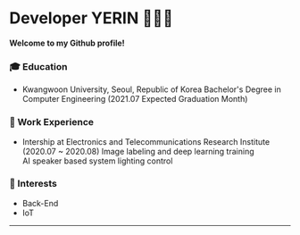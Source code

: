 # Developer YERIN 👩🏻‍💻

**Welcome to my Github profile!**  


### :mortar_board: Education 
- Kwangwoon University, Seoul, Republic of Korea
  Bachelor's Degree in Computer Engineering (2021.07 Expected Graduation Month)    
    
    
    
### :office: Work Experience
- Intership at Electronics and Telecommunications Research Institute (2020.07 ~ 2020.08)
  Image labeling and deep learning training    
  AI speaker based system lighting control    
    
    
    
### :star2: Interests
- Back-End
- IoT   

   
   
------
